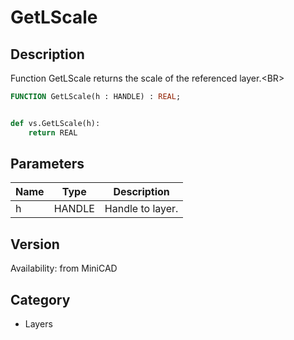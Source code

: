 # GetLScale

## Description
Function GetLScale returns the scale of the referenced layer.&lt;BR&gt;


```pascal
FUNCTION GetLScale(h : HANDLE) : REAL;
```

```python

def vs.GetLScale(h):
    return REAL
```

## Parameters
|Name|Type|Description|
|---|---|---|
|h|HANDLE|Handle to layer.|

## Version
Availability: from MiniCAD
## Category
* Layers

